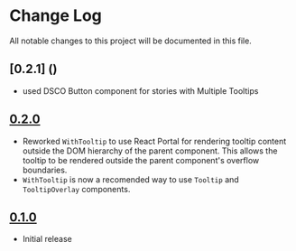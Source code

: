 # Change Log

All notable changes to this project will be documented in this file.

## [0.2.1] ()

* used DSCO Button component for stories with Multiple Tooltips

## [0.2.0](https://github.com/code-dot-org/code-dot-org/pull/59106)

* Reworked `WithTooltip` to use React Portal for rendering tooltip content outside the DOM hierarchy of the parent
  component. This allows the tooltip to be rendered outside the parent component's overflow boundaries.
* `WithTooltip` is now a recomended way to use `Tooltip` and `TooltipOverlay` components.

## [0.1.0](https://github.com/code-dot-org/code-dot-org/pull/58273)

* Initial release